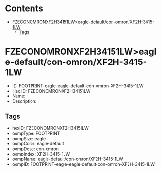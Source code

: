 



Contents
========

* [FZECONOMRONXF2H34151LW>eagle-default/con-omron/XF2H-3415-1LW](#fzeconomronxf2h34151lweagle-defaultcon-omronxf2h-3415-1lw)
	* [Tags](#tags)

# FZECONOMRONXF2H34151LW>eagle-default/con-omron/XF2H-3415-1LW

- ID: FOOTPRINT-eagle-eagle-default-con-omron-XF2H-3415-1LW
- Hex ID: FZECONOMRONXF2H34151LW
- Name: 
- Description: 

## Tags

- hexID: FZECONOMRONXF2H34151LW
- oompType: FOOTPRINT
- oompSize: eagle
- oompColor: eagle-default
- oompDesc: con-omron
- oompIndex: XF2H-3415-1LW
- oompName: eagle-default/con-omron/XF2H-3415-1LW
- oompID: FOOTPRINT-eagle-eagle-default-con-omron-XF2H-3415-1LW
